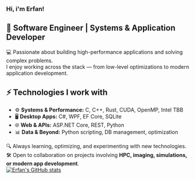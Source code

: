 ### Hi, i'm Erfan!
## 🚀 Software Engineer | Systems & Application Developer  

💻 Passionate about building high-performance applications and solving complex problems.  
I enjoy working across the stack — from low-level optimizations to modern application development.  

## ⚡ Technologies I work with
- ⚙️ **Systems & Performance:** C, C++, Rust, CUDA, OpenMP, Intel TBB  
- 🖥️ **Desktop Apps:** C#, WPF, EF Core, SQLite  
- 🌐 **Web & APIs:** ASP.NET Core, REST, Python  
- 📊 **Data & Beyond:** Python scripting, DB management, optimization  

🔍 Always learning, optimizing, and experimenting with new technologies.  
🛠️ Open to collaboration on projects involving **HPC, imaging, simulations, or modern app development**.  
[![Erfan's GitHub stats](https://github-readme-stats.vercel.app/api?username=ErfanK96&show_icons=true&theme=radical)](https://github.com/ErfanK96/github-readme-stats)
